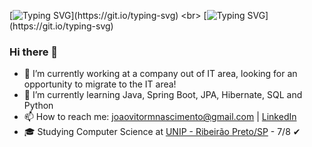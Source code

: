 [![Typing SVG](https://readme-typing-svg.demolab.com/?lines=print+('Hello+World!'))](https://git.io/typing-svg) <br>
[![Typing SVG](https://readme-typing-svg.demolab.com?font=Fira+Code&pause=1000&width=435&separator=%3C&lines=System.out.println(%22I'm+Jo%C3%A3o!%22);)](https://git.io/typing-svg)

### Hi there 👋


- 🔭 I’m currently working at a company out of IT area, looking for an opportunity to migrate to the IT area!
- 🌱 I’m currently learning Java, Spring Boot, JPA, Hibernate, SQL and Python
- 📫 How to reach me: [joaovitormnascimento@gmail.com](mailto:joaovitormnascimento@gmail.com) | [LinkedIn](https://www.linkedin.com/in/joão-vitor-mine-nascimento-3116b4205/)
- 🎓 Studying Computer Science at [UNIP - Ribeirão Preto/SP](https://unip.br/) - 7/8 ✔

